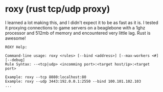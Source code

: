 # roxy (rust tcp/udp proxy)
I learned a lot making this, and I didn't expect it to be as fast as it is. I tested it proxying connections to game servers on a beaglebone with a 1ghz processor and 512mb of memory and encountered very little lag. Rust is awesome!

```
ROXY Help:

Command-line usage: roxy <rules> [--bind <address>] [--max-workers <#] [--debug]
Rule Syntax: --<tcp|udp> <incomming port>:<target host/ip>:<target port>

Example: roxy --tcp 8080:localhost:80
Example: roxy --udp 3443:192.0.0.1:2550 --bind 100.101.102.103
...
```
